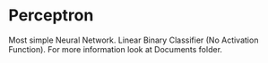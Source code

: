 # Perceptron
Most simple Neural Network.
Linear Binary Classifier (No Activation Function).
For more information look at Documents folder.
